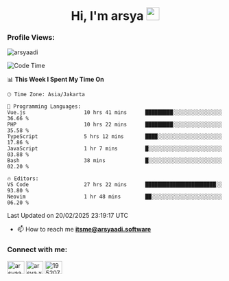 <h1 align="center">Hi, I'm arsya 
  <img src="https://media.giphy.com/media/hvRJCLFzcasrR4ia7z/giphy.gif" width="30px"/>
</h1>

<p align="left"> <h3>Profile Views:</h3> <img src="https://komarev.com/ghpvc/?username=arsyaadi&label=Profile%20views&color=0e75b6&style=flat" alt="arsyaadi" /> </p>

<!--START_SECTION:waka-->
![Code Time](http://img.shields.io/badge/Code%20Time-3%2C768%20hrs%2029%20mins-blue)

📊 **This Week I Spent My Time On** 

```text
🕑︎ Time Zone: Asia/Jakarta

💬 Programming Languages: 
Vue.js                   10 hrs 41 mins      █████████░░░░░░░░░░░░░░░░   36.66 % 
PHP                      10 hrs 22 mins      █████████░░░░░░░░░░░░░░░░   35.58 % 
TypeScript               5 hrs 12 mins       ████░░░░░░░░░░░░░░░░░░░░░   17.86 % 
JavaScript               1 hr 7 mins         █░░░░░░░░░░░░░░░░░░░░░░░░   03.88 % 
Bash                     38 mins             █░░░░░░░░░░░░░░░░░░░░░░░░   02.20 % 

🔥 Editors: 
VS Code                  27 hrs 22 mins      ███████████████████████░░   93.80 % 
Neovim                   1 hr 48 mins        ██░░░░░░░░░░░░░░░░░░░░░░░   06.20 % 
```


 Last Updated on 20/02/2025 23:19:17 UTC
<!--END_SECTION:waka-->

- 📫 How to reach me **itsme@arsyaadi.software**


<h3 align="left">Connect with me:</h3>
<p align="left">
<a href="https://linkedin.com/in/arsyaadi" target="blank"><img align="center" src="https://raw.githubusercontent.com/rahuldkjain/github-profile-readme-generator/master/src/images/icons/Social/linked-in-alt.svg" alt="arsyaadi" height="30" width="40" /></a>
<a href="https://fb.com/arsya.xkz" target="blank"><img align="center" src="https://raw.githubusercontent.com/rahuldkjain/github-profile-readme-generator/master/src/images/icons/Social/facebook.svg" alt="arsya.xkz" height="30" width="40" /></a>
<a href="https://stackoverflow.com/users/19520749" target="blank"><img align="center" src="https://raw.githubusercontent.com/rahuldkjain/github-profile-readme-generator/master/src/images/icons/Social/stack-overflow.svg" alt="19520749" height="30" width="40" /></a>
</p>
